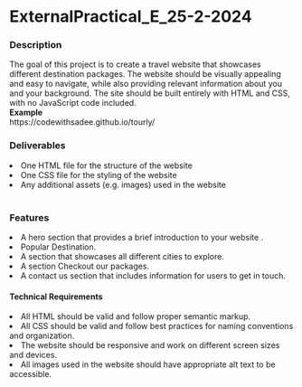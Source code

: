 # ExternalPractical_E_25-2-2024
<h3><b>Description</b></h3>
The goal of this project is to create a travel website that showcases different destination packages. The website should be visually appealing and easy to navigate, while also providing relevant information about you and your background. The site should be built entirely with HTML and CSS, with no JavaScript code included.<br/>
<b>Example</b><br/>
https://codewithsadee.github.io/tourly/

<h3><b>Deliverables</b></h3>
<li>One HTML file for the structure of the website<br/></li>
<li>One CSS file for the styling of the website<br/></li>
<li>Any additional assets (e.g. images) used in the website<br/></li>
<br/>


<h3>Features</h3>
<li>A hero section that provides a brief introduction to your website .</li>
<li>Popular Destination.</li>
<li>A section that showcases all different cities to explore.</li>
<li>A section Checkout our packages.</li>
<li>A contact us section that includes information for users to get in touch.</li>

<h4>Technical Requirements</h4>
<li>All HTML should be valid and follow proper semantic markup.</li>
<li>All CSS should be valid and follow best practices for naming conventions and organization.</li>
<li>The website should be responsive and work on different screen sizes and devices.</li>
<li>All images used in the website should have appropriate alt text to be accessible.</li>


